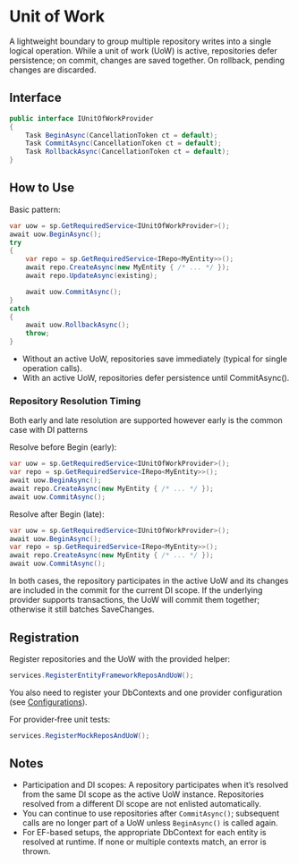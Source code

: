 ﻿# Unit of Work

A lightweight boundary to group multiple repository writes into a single logical operation. While a unit of work (UoW) is active, repositories defer persistence; on commit, changes are saved together. On rollback, pending changes are discarded.

## Interface
```csharp
public interface IUnitOfWorkProvider
{
    Task BeginAsync(CancellationToken ct = default);
    Task CommitAsync(CancellationToken ct = default);
    Task RollbackAsync(CancellationToken ct = default);
}
```

## How to Use

Basic pattern:
```csharp
var uow = sp.GetRequiredService<IUnitOfWorkProvider>();
await uow.BeginAsync();
try
{
    var repo = sp.GetRequiredService<IRepo<MyEntity>>();
    await repo.CreateAsync(new MyEntity { /* ... */ });
    await repo.UpdateAsync(existing);

    await uow.CommitAsync();
}
catch
{
    await uow.RollbackAsync();
    throw;
}
```

- Without an active UoW, repositories save immediately (typical for single operation calls).
- With an active UoW, repositories defer persistence until CommitAsync().

### Repository Resolution Timing
Both early and late resolution are supported however early is the common case with DI patterns

Resolve before Begin (early):
```csharp
var uow = sp.GetRequiredService<IUnitOfWorkProvider>();
var repo = sp.GetRequiredService<IRepo<MyEntity>>();
await uow.BeginAsync();
await repo.CreateAsync(new MyEntity { /* ... */ });
await uow.CommitAsync();
```

Resolve after Begin (late):
```csharp
var uow = sp.GetRequiredService<IUnitOfWorkProvider>();
await uow.BeginAsync();
var repo = sp.GetRequiredService<IRepo<MyEntity>>();
await repo.CreateAsync(new MyEntity { /* ... */ });
await uow.CommitAsync();
```

In both cases, the repository participates in the active UoW and its changes are included in the commit for the current DI scope. If the underlying provider supports transactions, the UoW will commit them together; otherwise it still batches SaveChanges.

## Registration
Register repositories and the UoW with the provided helper:
```csharp
services.RegisterEntityFrameworkReposAndUoW();
```
You also need to register your DbContexts and one provider configuration (see [Configurations](configurations.md)).

For provider‑free unit tests:
```csharp
services.RegisterMockReposAndUoW();
```

## Notes
- Participation and DI scopes: A repository participates when it’s resolved from the same DI scope as the active UoW instance. Repositories resolved from a different DI scope are not enlisted automatically.
- You can continue to use repositories after `CommitAsync()`; subsequent calls are no longer part of a UoW unless `BeginAsync()` is called again.
- For EF-based setups, the appropriate DbContext for each entity is resolved at runtime. If none or multiple contexts match, an error is thrown.